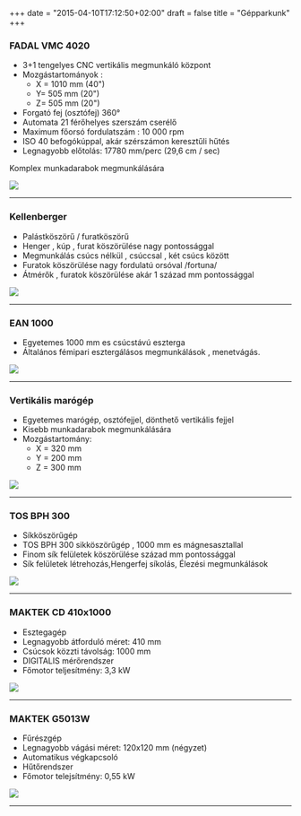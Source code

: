 +++
date = "2015-04-10T17:12:50+02:00"
draft = false
title = "Gépparkunk"
+++
<div class="flexbox">
	<div class="col-md-8">
		<h3>FADAL VMC 4020</h3>
		<ul>
			<li>3+1 tengelyes CNC vertikális megmunkáló központ</li> 
			<li>Mozgástartományok :
				<ul>
					<li>X = 1010 mm (40")</li> 
					<li>Y= 505 mm (20")</li> 
					<li>Z= 505 mm (20")</li> 
				</ul>
			</li>	
			<li>Forgató fej (osztófej) 360°</li>
			<li>Automata 21 férőhelyes szerszám cserélő</li>
			<li>Maximum főorsó fordulatszám : 10 000 rpm</li>
			<li>ISO 40 befogókúppal, akár szérszámon keresztűli hűtés</li>
			<li>Legnagyobb előtolás: 17780 mm/perc (29,6 cm / sec)</li>
		</ul>
		<p>Komplex munkadarabok megmunkálására</p>
	</div>
	<div class="col-md-4">
		<img class="img-responsive" src="/img/equipment/fadal.jpg">
	</div>
</div>	
<hr>
<div class="flexbox">
	<div class="col-md-8">
		<h3>Kellenberger</h3>
		<ul>
			<li>Palástköszörű / furatköszörű</li>
			<li>Henger , kúp , furat köszörülése nagy pontossággal</li>
			<li>Megmunkálás csúcs nélkül , csúccsal , két csúcs között</li>
			<li>Furatok köszörülése nagy fordulatú orsóval /fortuna/</li>
			<li>Átmérők , furatok köszörülése akár 1 század mm pontossággal</li>
		</ul>
	</div>
	<div class="col-md-4">	
		<img class="img-responsive" src="/img/equipment/kellenberger.jpg">
	</div>
</div>	
<hr>
<div class="flexbox">
	<div class="col-md-8">
		<h3>EAN 1000</h3>
		<ul>
		<li>Egyetemes 1000 mm es csúcstávú eszterga</li>
		<li>Általános fémipari esztergálásos megmunkálások , menetvágás.</li>
		</ul>
	</div>
	<div class="col-md-4">	
		<img class="img-responsive" src="/img/equipment/ean.jpg">
	</div>
</div>	
<hr>
<div class="flexbox">
	<div class="col-md-8">
		<h3>Vertikális marógép</h3>
		<ul> 
			<li>Egyetemes marógép, osztófejjel, dönthető vertikális fejjel</li>
			<li>Kisebb munkadarabok megmunkálására</li>
			<li>Mozgástartomány:
				<ul>
					<li>X = 320 mm</li>
					<li>Y = 200 mm</li>
					<li>Z = 300 mm</li>
				</ul>
			</li>
		</ul>  	
	</div>
	<div class="col-md-4">		
		<img class="img-responsive" src="/img/equipment/mar.jpg">
	</div>
</div>	
<hr>
<div class="flexbox">
	<div class="col-md-8">
		<h3>TOS BPH 300</h3> 
		<ul>
		<li>Síkköszörűgép</li>
			<li>TOS BPH 300 sikköszörűgép , 1000 mm es mágnesasztallal</li>
			<li>Finom sík felületek köszörülése század mm pontossággal</li>
			<li>Sík felületek létrehozás,Hengerfej síkolás, Élezési megmunkálások</li>
		</ul>	
	</div>
	<div class="col-md-4">	
		<img class="img-responsive" src="/img/equipment/tos.jpg">
	</div>
</div>	
<hr>
<div class="flexbox">
	<div class="col-md-8">
		<h3>MAKTEK CD 410x1000</h3> 
		<ul>
			<li>Esztegagép</li>
			<li>Legnagyobb átforduló méret: 410 mm</li>
			<li>Csúcsok közzti távolság: 1000 mm</li>
			<li>DIGITALIS mérőrendszer</li>
			<li>Főmotor teljesítmény: 3,3 kW</li>
		</ul>	
	</div>
	<div class="col-md-4">	
		<img class="img-responsive" src="/img/equipment/maktek-cd.jpg">
	</div>
</div>	
<hr>
<div class="flexbox">
	<div class="col-md-8">
		<h3>MAKTEK G5013W</h3> 
		<ul>
			<li>Fűrészgép</li>
			<li>Legnagyobb vágási méret: 120x120 mm (négyzet)</li>
			<li>Automatikus végkapcsoló </li>
			<li>Hűtőrendszer</li>
			<li>Főmotor telejsítmény: 0,55 kW</li>
		</ul>	
	</div>
	<div class="col-md-4">	
		<img class="img-responsive" src="/img/equipment/maktek-g.jpg">
	</div>
</div>	
<hr>

